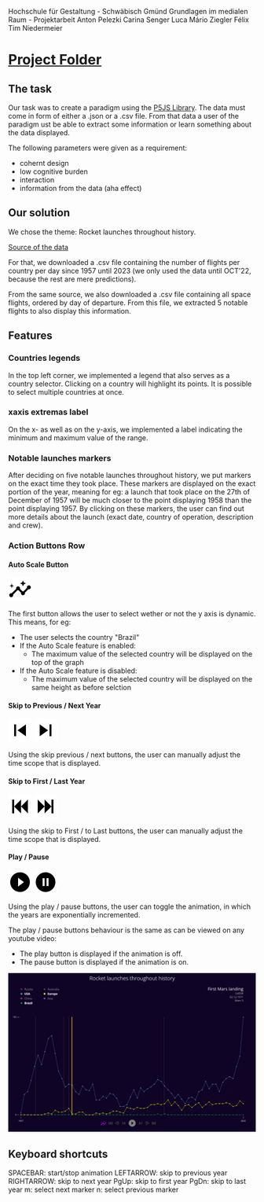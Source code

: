 Hochschule für Gestaltung - Schwäbisch Gmünd
Grundlagen im medialen Raum - Projektarbeit
Anton Pelezki 
Carina Senger 
Luca Mário Ziegler Félix  
Tim Niedermeier



# [Project Folder](project/)
## The task

Our task was to create a paradigm using the [P5JS Library](https://p5js.org/).
The data must come in form of either a .json or a .csv file.
From that data a user of the paradigm ust be able to extract some information or learn something about the data displayed.

The following parameters were given as a requirement:
 - cohernt design
 - low cognitive burden
 - interaction
 - information from the data (aha effect)

## Our solution

We chose the theme: Rocket launches throughout history.

[Source of the data](https://thespacedevs.com/llapi)

For that, we downloaded a .csv file containing the number of flights per country per day since 1957 until 2023 (we only used the data until OCT'22, because the rest are mere predictions). 

From the same source, we also downloaded a .csv file containing all space flights, ordered by day of departure. From this file, we extracted 5 notable flights to also display this information.

## Features

### Countries legends

In the top left corner, we implemented a legend that also serves as a country selector. Clicking on a country will highlight its points. It is possible to select multiple countries at once.

### xaxis extremas label

On the x- as well as on the y-axis, we implemented a label indicating the minimum and maximum value of the range.

### Notable launches markers

After deciding on five notable launches throughout history, we put markers on the exact time they took place. 
These markers are displayed on the exact portion of the year, meaning for eg: a launch that took place on the 27th of December of 1957 will be much closer to the point displaying 1958 than the point displaying 1957.
By clicking on these markers, the user can find out more details about the launch (exact date, country of operation, description and crew).

### Action Buttons Row

#### Auto Scale Button

![Auto Scale Icon](project/images/auto-scale.svg)

The first button allows the user to select wether or not the y axis is dynamic.
This means, for eg: 
  - The user selects the country "Brazil"
  - If the Auto Scale feature is enabled:
    - The maximum value of the selected country will be displayed on the top of the graph
  - If the Auto Scale feature is disabled:
    - The maximum value of the selected country will be displayed on the same height as before selction
    
#### Skip to Previous / Next Year

![Skip to Previous Year Icon](project/images/skip-previous.svg) ![Skip to Next Year Icon](project/images/skip-next.svg)

Using the skip previous / next buttons, the user can manually adjust the time scope that is displayed.

#### Skip to First / Last Year

![Skip to First Year Icon](project/images/skip-backward.svg) ![Skip to Last Year Icon](project/images/skip-forward.svg)

Using the skip to First / to Last buttons, the user can manually adjust the time scope that is displayed.

#### Play / Pause

![Play Icon](project/images/play.svg) ![Pause Icon](project/images/pause.svg)

Using the play / pause buttons, the user can toggle the animation, in which the years are exponentially incremented.

The play / pause buttons behaviour is the same as can be viewed on any youtube video:
  - The play button is displayed if the animation is off.
  - The pause button is displayed if the animation is on.




![Project Screenshot](project/images/screenshot.png)

## Keyboard shortcuts

SPACEBAR: start/stop animation
LEFTARROW: skip to previous year
RIGHTARROW: skip to next year
PgUp: skip to first year
PgDn: skip to last year
m: select next marker
n: select previous marker

